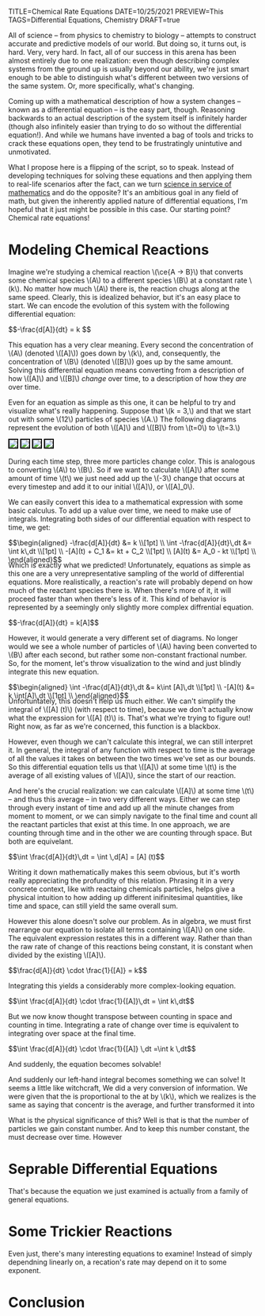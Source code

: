 TITLE=Chemical Rate Equations
DATE=10/25/2021
PREVIEW=This
TAGS=Differential Equations, Chemistry
DRAFT=true

All of science – from physics to chemistry to biology – attempts to 
construct accurate and predictive models of our world. But doing so,
it turns out, is hard. Very, very hard. In fact, all of our success in this arena 
has been almost entirely due to one realization: even though describing complex
systems from the ground up is usually beyond our ability, we're just smart enough 
to be able to distinguish what's different between two 
versions of the same system. Or, more specifically, what's changing.

Coming up with a mathematical description of how a system changes – 
known as a differential equation –  is the easy part, though. 
Reasoning backwards to an actual description of the system itself is infinitely harder 
(though also infinitely easier than trying to do so without the differential equation!). 
And while we humans have invented a bag of tools and tricks to 
crack these equations open, they tend to be frustratingly unintutive
and unmotivated.

What I propose here is a flipping of the script, so to speak. 
Instead of developing techniques for solving these equations 
and then applying them to real-life scenarios after the fact, 
can we turn <a class="colored-post-link" href="https://www.youtube.com/watch?v=tQQ3oiB32GI">
science in service of mathematics</a> and do the opposite?
It's an ambitious goal in any field of math, but given the inherently 
applied nature of differential equations, I'm hopeful that it just might
be possible in this case. Our starting point? Chemical rate equations!

<h1 class="header"">Modeling Chemical Reactions</h1>

Imagine we're studying a chemical reaction \\(\\ce{A -> B}\\) that converts some
chemical species \\(A\\) to a different species \\(B\\)  at a constant rate \\(k\\). No matter
how much \\(A\\) there is, the reaction chugs along at 
the same speed. Clearly, this is idealized behavior, 
but it's an easy place to start. We can encode the evolution of 
this system with the following differential equation: 
<p>$$-\frac{d[A]}{dt} =  k $$</p>

This equation has a very clear meaning. Every second
the concentration of \\(A\\) (denoted \\([A]\\)) goes down by \\(k\\), and,
consequently, the concentration of \\(B\\) (denoted \\([B]\\)) goes up
by the same amount. Solving this differential equation
means converting from a description of how \\([A]\\) and 
\\([B]\\) *change* over time, to a description of how they *are*
over time.

Even for an equation as simple as this one, it can be 
helpful to try and visualize what's really happening. 
Suppose that \\(k = 3,\\) and that we start out with
some \\(12\\) particles of species \\(A.\\) The following
diagrams represent the evolution of both \\([A]\\) and \\([B]\\) 
from \\(t=0\\) to \\(t=3.\\)


<img src=../../images/diffeq_1/zero_order.svg class=two-images   style="border:2px solid black;"></img>
<img src=../../images/diffeq_1/zero_order_1.svg class=two-images style="border:2px solid black;"></img>
<img src=../../images/diffeq_1/zero_order_2.svg class=two-images style="border:2px solid black;"></img>
<img src=../../images/diffeq_1/zero_order_3.svg class=two-images style="border:2px solid black;"></img>

During each time step, three more particles change color. 
This is analogous to converting \\(A\\) to \\(B\\). 
So if we want to calculate \\([A]\\) after
some amount of time \\(t\\) we just need add up the \\(-3\\) change that
occurs at every timestep and add it to our initial \\([A]\\), or 
\\([A]_0\\). 

We can easily convert this idea to a mathematical expression with some
basic calculus. To add up a value over time, we  need to make use of integrals.
Integrating both sides of our differential equation with respect to time, we get:

<p>$$\begin{aligned} 
-\frac{d[A]}{dt} &=  k \\[1pt] \\ 
\int -\frac{d[A]}{dt}\,dt &= \int k\,dt  \\[1pt] \\ 
-[A](t) + C_1 &= kt + C_2  \\[1pt] \\ 
[A](t) &= A_0 - kt  \\[1pt] \\ 
\end{aligned}$$</p>

<p style=margin-top:-20px;>Which is exactly what we predicted! Unfortunately,
equations as simple as this one are a very unrepresentative sampling 
of the world of differential equations. More realistically, a reaction's rate  will probably depend on how much of the reactant species there is. When there's more of it,
it will proceed faster than when there's
less of it. This kind of behavior is represented by a seemingly
only slightly more complex diffrential equation.</p>

<p>$$-\frac{d[A]}{dt} = k[A]$$</p>

However, it would generate a very different set of diagrams. No longer
would we see a whole number of particles of \\(A\\) having been converted to \\(B\\) after each second, but rather some non-constant fractional number. So, for the moment, let's throw visualization to the wind and just blindly integrate this new equation.


<p>$$\begin{aligned} 
\int -\frac{d[A]}{dt}\,dt &=  k\int [A]\,dt \\[1pt] \\ 
-[A](t) &= k \int[A]\,dt \\[1pt] \\ 
\end{aligned}$$</p>

<p style=margin-top:-20px;>Unfortuntately, this doesn't help us much either. We can't
simplify the integral of \([A] (t)\) (with respect to time), because we don't 
actually know what the expression for  \([A] (t)\) is.
That's what we're trying to figure out!
Right now, as far as we're concerned, this function is a blackbox.</p>

However, even though we can't calculate this integral, we can
still interpret it. In general, the integral of any function
with respect to time is the average of all the values it takes on 
between the two times we've set as our bounds. So this differential
equation tells us that \\([A]\\) at some time \\(t\\) is the average
of all existing values of \\([A]\\), since the start of our reaction.

And here's the crucial realization: we can
calculate \\([A]\\) at some time \\(t\\) – and thus this 
average – in two very different ways. Either 
we can step through every instant of time and add up all 
the minute changes from moment to moment, or we can simply navigate to the 
final time and count all the reactant particles that exist at this time. 
In one approach, we are counting through time and 
in the other we are counting through space. But
both are equivelant. 

<p>$$\int \frac{d[A]}{dt}\,dt = \int \,d[A] = [A] (t)$$</p>

Writing it down mathematically makes this seem obvious, but it's
worth really appreciating the profundity of this relation. Phrasing it
in a very concrete context, like with reactaing chemicals particles, 
helps give a physical intuition to how adding up different 
inifinitesimal quantities, like time and space, can still yield the same overall sum.

However this alone doesn't solve our problem. As in algebra,
we must first rearrange our equation to isolate 
all terms containing  \\([A]\\)  on one side. The equivalent expression
restates this in a different way. Rather than than the raw rate of change of this reactions being constant, it
is constant when divided by the existing \\([A]\\).

<p>$$\frac{d[A]}{dt} \cdot \frac{1}{[A]} = k$$</p>

Integrating this yields a considerably more complex-looking equation. 

<p>$$\int \frac{d[A]}{dt} \cdot \frac{1}{[A]}\,dt = \int k\,dt$$</p>

But we  now know thought transpose between
counting in space and counting in time. Integrating a rate of change over
time is equivalent to integrating over space at the final time.


<p>$$\int \frac{d[A]}{dt} \cdot \frac{1}{[A]} \,dt =\int k \,dt$$</p>

And suddenly, the equation becomes solvable!

And suddenly our left-hand integral becomes something we can solve! 
It seems a little like witchcraft, We did a very conversion of information. 
We were given that the is proportional to the at by \\(k\\), 
which we realizes is the same as saying that concentr is the average,
and further transformed it into

What is the physical significance of this? Well is that is
that the number of particles we gain constant number. And to keep
this number constant, the must decrease over time. However




<h1 class="header"">Seprable Differential Equations</h1>

That's because the equation we just examined is actually from a family
of general equations.

<h1 class="header""> Some Trickier Reactions</h1>

Even just, there's many interesting equations to examine! Instead
of simply dependning linearly on, a recation's rate may depend 
on it to some exponent. 

<h1 class="header"">Conclusion</h1>



